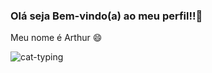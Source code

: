 ### Olá seja Bem-vindo(a) ao meu perfil!!👋
Meu nome é Arthur 😄

![cat-typing](https://github.com/Arhtt/Arhtt/assets/132673982/9b24882e-e51c-4559-8fab-ba772bac2b73)
